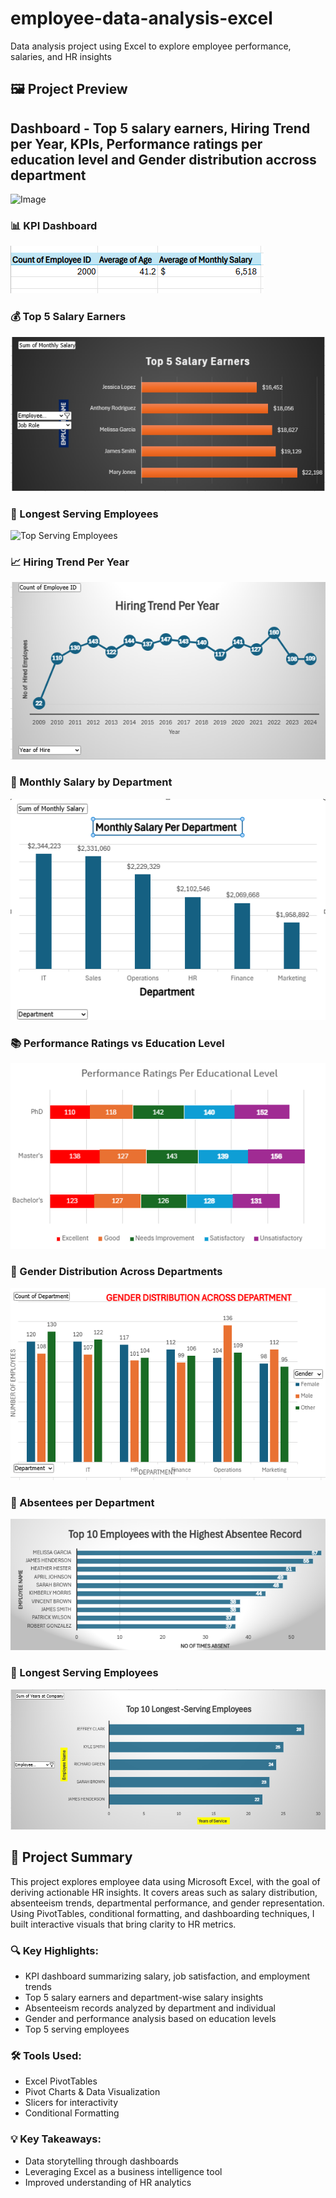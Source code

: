 # employee-data-analysis-excel
Data analysis project using Excel to explore employee performance, salaries, and HR insights
## 🖼️ Project Preview
## Dashboard - Top 5 salary earners, Hiring Trend per Year, KPIs, Performance ratings per education level and Gender distribution accross department
![Image](https://github.com/user-attachments/assets/d79889b6-867b-4923-af3b-ca45e974e4d4)
### 📊 KPI Dashboard
![KPI Dashboard](kpis-overview.png)

### 💰 Top 5 Salary Earners
![Top 5 Salary Earners](top-earners.png)

### 👴 Longest Serving Employees
![Top Serving Employees](top-serving-employee.png)

### 📈 Hiring Trend Per Year
![Hiring Trend](hiring-trend.png)

### 💸 Monthly Salary by Department
![Salary by Department](salary-by-dept.png)

### 📚 Performance Ratings vs Education Level
![Performance Ratings](Perfomance%20Rating%20Per%20Education%20Level.%20png.PNG)

### 👥 Gender Distribution Across Departments
![Gender Distribution](Gender%20Distribution%20Accross%20Dept.%20png.PNG)

### 🚫 Absentees per Department
![Absentees by Dept](Highest-Absentee%20records.%20png.PNG) <!-- This file actually shows all absentee records -->

### 🧾 Longest Serving Employees
![Top Serving Employees](Top-serving-employee.%20png.PNG)

## 📌 Project Summary

This project explores employee data using Microsoft Excel, with the goal of deriving actionable HR insights. It covers areas such as salary distribution, absenteeism trends, departmental performance, and gender representation. Using PivotTables, conditional formatting, and dashboarding techniques, I built interactive visuals that bring clarity to HR metrics.

### 🔍 Key Highlights:
- KPI dashboard summarizing salary, job satisfaction, and employment trends
- Top 5 salary earners and department-wise salary insights
- Absenteeism records analyzed by department and individual
- Gender and performance analysis based on education levels
- Top 5 serving employees
  
### 🛠 Tools Used:
- Excel PivotTables
- Pivot Charts & Data Visualization
- Slicers for interactivity
- Conditional Formatting

### 💡 Key Takeaways:
- Data storytelling through dashboards
- Leveraging Excel as a business intelligence tool
- Improved understanding of HR analytics

